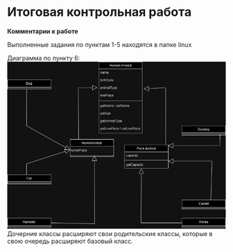 # **Итоговая контрольная работа**

**Комментарии к работе**

Выполненные задания по пунктам 1-5 находятся в папке linux

Диаграмма по пункту 6:
![screenshoot2](animals.png)
Дочерние классы расширяют свои родительские классы, которые в свою очередь расширяют базовый класс.


